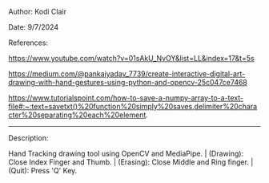 Author: Kodi Clair

Date: 9/7/2024

References: 

https://www.youtube.com/watch?v=01sAkU_NvOY&list=LL&index=17&t=5s   
            
https://medium.com/@pankajyadav_7739/create-interactive-digital-art-drawing-with-hand-gestures-using-python-and-opencv-25c047ce7468

https://www.tutorialspoint.com/how-to-save-a-numpy-array-to-a-text-file#:~:text=savetxt()%20function%20simply%20saves,delimiter%20character%20separating%20each%20element.

            
--------------------------------------------------------------------------
Description:

  Hand Tracking drawing tool using OpenCV and MediaPipe. |
  (Drawing): Close Index Finger and Thumb. |
  (Erasing): Close Middle and Ring finger. |
  (Quit): Press 'Q' Key.
